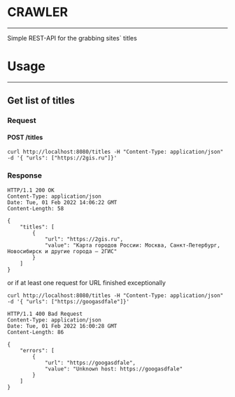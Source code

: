 # CRAWLER  

***  
Simple REST-API for the grabbing sites` titles

# Usage
***

## Get list of titles


### Request
#### POST /titles  
```
curl http://localhost:8080/titles -H "Content-Type: application/json" -d '{ "urls": ["https://2gis.ru"]}'
```

### Response
```
HTTP/1.1 200 OK
Content-Type: application/json
Date: Tue, 01 Feb 2022 14:06:22 GMT
Content-Length: 58

{
    "titles": [
        {
            "url": "https://2gis.ru",
            "value": "Карта городов России: Москва, Санкт-Петербург, Новосибирск и другие города — 2ГИС"
        }
    ]
}
```
or if at least one request for URL finished exceptionally
```
curl http://localhost:8080/titles -H "Content-Type: application/json" -d '{ "urls": ["https://googasdfale"]}'
```

```
HTTP/1.1 400 Bad Request
Content-Type: application/json
Date: Tue, 01 Feb 2022 16:00:28 GMT
Content-Length: 86

{
    "errors": [
        {
            "url": "https://googasdfale",
            "value": "Unknown host: https://googasdfale"
        }
    ]
}
```
